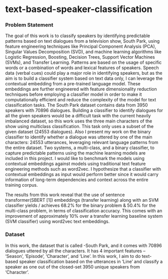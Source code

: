 # text-based-speaker-classification

### Problem Statement

The goal of this work is to classify speakers by identifying predictable patterns based on text dialogues
from a television show, South Park, using feature engineering techniques like Principal Component
Analysis (PCA), Singular Values Decomposition (SVD), and machine learning algorithms like Logistic
Regression, Boosting, Decision Trees, Support Vector Machines (SVMs), and Transfer Learning.
Patterns are based on the usage of specific words or a combination of words and lexical features of
speakers. Speech data (verbal cues) could play a major role in identifying speakers, but as the aim is
to build a classifier system based on text data only, I can leverage the contextual embedding from
a pre-trained language model. These embeddings are further engineered with feature dimensionality
reduction techniques before employing a classifier model in order to make it computationally efficient
and reduce the complexity of the model for text classification tasks.
The South Park dataset contains data from 3950 speakers with 70896 dialogues. Building a
classifier to identify dialogues for all the given speakers would be a difficult task with the current
heavily imbalanced dataset, so this work uses the three main characters of the show using multiclass
classification. This task only uses a subset of the given dataset (24553 dialogues). Also I
present my work on the binary classifier to identify whether a dialogue was uttered by one of the
main characters: 24553 utterances, leveraging relevant language patterns from the entire dataset.
Two systems, a multi-class, and a binary classifier, to capture predictable patterns using the machine
learning models are included in this project. I would like to benchmark the models using contextual
embeddings against models using traditional text feature engineering methods such as word2vec.
I hypothesize that a classifier with contextual embeddings as input would perform better since
it would carry information of long-term dependencies and context across the entire training corpus.

The results from this work reveal that the use of sentence transformer(SBERT [1])
embeddings (transfer learning) along with an SVM classifier yields / achieves 68.2% for
the binary problem & 50.4% for the multi-class problem, in terms of classification accuracy.
This comes with an improvement of approximately 10% over a transfer learning
baseline system (SVM classifier) using word2vec text embeddings.

### Dataset
In this work, the dataset that is called -South Park, and it comes with 70896 dialogues uttered
by all the characters. It has 4 important features – ‘Season’, ‘Episode’, ‘Character’, and ‘Line’.
In this work, I aim to do text-based speaker
classification based on the utterances in ‘Line’ and classify a speaker as one out of the closed-set
3950 unique speakers from ‘Character’.
